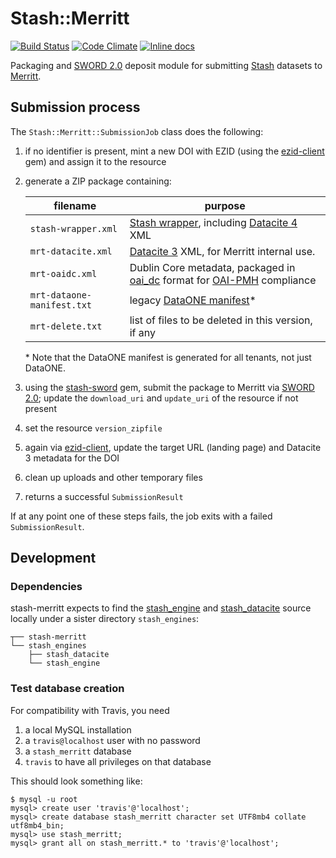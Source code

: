 # Stash::Merritt

[![Build Status](https://travis-ci.org/CDLUC3/stash-merritt.svg)](https://travis-ci.org/CDLUC3/stash-merritt)
[![Code Climate](https://codeclimate.com/github/CDLUC3/stash-merritt.svg)](https://codeclimate.com/github/CDLUC3/stash-merritt)
[![Inline docs](http://inch-ci.org/github/CDLUC3/stash-merritt.svg)](http://inch-ci.org/github/CDLUC3/stash-merritt)

Packaging and
[SWORD 2.0](http://swordapp.github.io/SWORDv2-Profile/SWORDProfile.html)
deposit module for submitting
[Stash](https://github.com/CDLUC3/stash_engine) datasets to
[Merritt](http://www.cdlib.org/uc3/merritt/).

## Submission process

The `Stash::Merritt::SubmissionJob` class does the following:

1. if no identifier is present, mint a new DOI with EZID
   (using the [ezid-client](https://github.com/duke-libraries/ezid-client) gem)
   and assign it to the resource
1. generate a ZIP package containing:

   | filename | purpose |
   | -------- | ------- |
   | `stash-wrapper.xml` | [Stash wrapper](https://github.com/CDLUC3/stash-wrapper), including [Datacite 4](https://schema.datacite.org/meta/kernel-4.0/) XML |
   | `mrt-datacite.xml` | [Datacite 3](https://schema.datacite.org/meta/kernel-3/) XML, for Merritt internal use. |
   | `mrt-oaidc.xml` | Dublin Core metadata, packaged in [oai_dc](https://www.openarchives.org/OAI/openarchivesprotocol.html#dublincore) format for [OAI-PMH](https://www.openarchives.org/OAI/openarchivesprotocol.html) compliance |
   | `mrt-dataone-manifest.txt` | legacy [DataONE manifest](http://cdluc3.github.io/dash/release-criteria/)* |
   | `mrt-delete.txt` | list of files to be deleted in this version, if any |

   \* Note that the DataONE manifest is generated for all tenants, not just DataONE.

1. using the [stash-sword](https://github.com/CDLUC3/stash-sword) gem, submit the
   package to Merritt via [SWORD 2.0](http://swordapp.github.io/SWORDv2-Profile/SWORDProfile.html);
   update the `download_uri` and `update_uri` of the resource if not present
1. set the resource `version_zipfile`
1. again via [ezid-client](https://github.com/duke-libraries/ezid-client), update the
   target URL (landing page) and Datacite 3 metadata for the DOI
1. clean up uploads and other temporary files
1. returns a successful `SubmissionResult`

If at any point one of these steps fails, the job exits with a failed `SubmissionResult`.

## Development

### Dependencies

stash-merritt expects to find the [stash_engine](https://github.com/CDLUC3/stash_engine) and 
[stash_datacite](https://github.com/CDLUC3/stash_datacite) source locally under
a sister directory `stash_engines`:

```
┬── stash-merritt
└── stash_engines
    ├── stash_datacite
    └── stash_engine
```

### Test database creation

For compatibility with Travis, you need

1. a local MySQL installation
2. a `travis@localhost` user with no password
3. a `stash_merritt` database
4. `travis` to have all privileges on that database

This should look something like:

```
$ mysql -u root
mysql> create user 'travis'@'localhost';
mysql> create database stash_merritt character set UTF8mb4 collate utf8mb4_bin;
mysql> use stash_merritt;
mysql> grant all on stash_merritt.* to 'travis'@'localhost';
```
